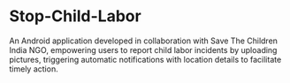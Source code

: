 # Stop-Child-Labor

An Android application developed in collaboration with Save The Children India NGO, empowering users to report child labor incidents by uploading pictures, triggering automatic notifications with location details to facilitate timely action.
